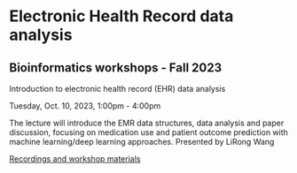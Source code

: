 # Electronic Health Record data analysis


## Bioinformatics workshops - Fall 2023

Introduction to electronic health record (EHR) data analysis

Tuesday, Oct. 10, 2023, 1:00pm - 4:00pm

The lecture will introduce the EMR data structures, data analysis and paper discussion, focusing on medication use and patient outcome prediction with machine learning/deep learning approaches. Presented by LiRong Wang

[Recordings and workshop materials](https://pitt-my.sharepoint.com/:f:/g/personal/fangping_pitt_edu/Eh9ogIbfFOhCm4xILKBVJKIBwDUiFK3Ca5_iO6METle0Lg) 
